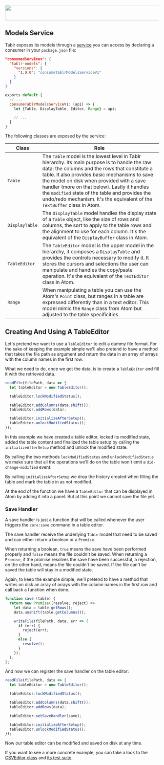 <img src='http://abe33.github.io/atom-tablr/heading.svg' width='858' height='50'>

## Models Service

Tablr exposes its models through a [service](https://atom.io/docs/v1.0.16/behind-atom-interacting-with-other-packages-via-services) you can access by declaring a consumer in your `package.json` file:

```json
"consumedServices": {
  "tablr-models": {
    "versions": {
      "1.0.0": "consumeTablrModelsServiceV1"
    }
  }
}
```

```js
exports default {
  // ...
  consumeTablrModelsServiceV1: (api) => {
    let {Table, DisplayTable, Editor, Range} = api;

    // ...
  }
}
```

The following classes are exposed by the service:

Class|Role|
---|---|
`Table`|The `Table` model is the lowest level in Tablr hierarchy. Its main purpose is to handle the raw data: the columns and the rows that constitute a table. It also provides basic mechanisms to save the model on disk when provided with a save handler (more on that below). Lastly it handles the `modified` state of the table and provides the undo/redo mechanism. It's the equivalent of the `TextBuffer` class in Atom.
`DisplayTable`|The `DisplayTable` model handles the display state of a `Table` object, like the size of rows and columns, the sort to apply to the table rows and the alignment to use for each column. It's the equivalent of the `DisplayBuffer` class in Atom.
`TableEditor`|The `TableEditor` model is the upper model in the hierarchy, it composes a `DisplayTable` and provides the controls necessary to modify it. It stores the cursors and selections the user can manipulate and handles the copy/paste operation. It's the equivalent of the `TextEditor` class in Atom.
`Range`|When manipulating a table you can use the Atom's `Point` class, but ranges in a table are expressed differently than in a text editor. This model mimic the `Range` class from Atom but adjusted to the table specificities.

## Creating And Using A TableEditor

Let's pretend we want to use a `TableEditor` to edit a dummy file format. For the sake of keeping the example simple we'll also pretend to have a method that takes the file path as argument and return the data in an array of arrays with the column names in the first row.

What we need to do, once we got the data, is to create a `TableEditor` and fill it with the retrieved data.

```js
readFile(filePath, data => {
  let tableEditor = new TableEditor();

  tableEditor.lockModifiedStatus();

  tableEditor.addColumns(data.shift());
  tableEditor.addRows(data);

  tableEditor.initializeAfterSetup();
  tableEditor.unlockModifiedStatus();
});
```

In this example we have created a table editor, locked its modified state, added the table content and finalized the table setup by calling the `initializeAfterSetup` method and unlock the modified state.

By calling the two methods `lockModifiedStatus` and `unlockModifiedStatus` we make sure that all the operations we'll do on the table won't emit a `did-change-modified` event.

By calling `initializeAfterSetup` we drop the history created when filling the table and mark the table in as not modified.

At the end of the function we have a `TableEditor` that can be displayed in Atom by adding it into a panel. But at this point we cannot save the file yet.

### Save Handler

A save handler is just a function that will be called whenever the user triggers the `core:save` command in a table editor.

The save handler receive the underlying `Table` model that need to be saved and can either return a boolean or a `Promise`.

When returning a boolean, `true` means the save have been performed properly and `false` means the file couldn't be saved. When returning a `Promise`, if the promise resolves the save have been successful, a rejection, on the other hand, means the file couldn't be saved. If the file can't be saved the table will stay in a modified state.

Again, to keep the example simple, we'll pretend to have a method that writes on disk an array of arrays with the column names in the first row and call back a function when done.

```js
function save (table) {
  return new Promise((resolve, reject) =>
    let data = table.getRows();
    data.unshift(table.getColumns());

    writeFile(filePath, data, err => {
      if (err) {
        reject(err);
      }
      else {
        resolve();
      }
    });
  );
};
```

And now we can register the save handler on the table editor:

```js
readFile(filePath, data => {
  let tableEditor = new TableEditor();

  tableEditor.lockModifiedStatus();

  tableEditor.addColumns(data.shift());
  tableEditor.addRows(data);

  tableEditor.setSaveHandler(save);

  tableEditor.initializeAfterSetup();
  tableEditor.unlockModifiedStatus();
});
```

Now our table editor can be modified and saved on disk at any time.

If you want to see a more concrete example, you can take a look to the [CSVEditor class](https://github.com/abe33/atom-tablr/blob/master/lib/csv-editor.js) and [its test suite](https://github.com/abe33/atom-tablr/blob/master/spec/csv-editor-spec.coffee).
